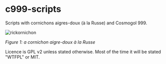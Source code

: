 # c999-scripts
Scripts with cornichons aigres-doux (à la Russe) and Cosmogol 999.

![rickornichon](https://user-images.githubusercontent.com/9111357/56705118-ec693900-670f-11e9-8661-c32f7077f8f1.png)

_Figure 1: a cornichon aigre-doux à la Russe_

Licence is GPL v2 unless stated otherwise.
Most of the time it will be stated "WTFPL" or MIT.
